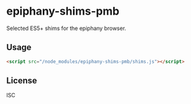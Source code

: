 ﻿
<!--#echo json="package.json" key="name" underline="=" -->
epiphany-shims-pmb
==================
<!--/#echo -->

<!--#echo json="package.json" key="description" -->
Selected ES5+ shims for the epiphany browser.
<!--/#echo -->


Usage
-----

```html
<script src="/node_modules/epiphany-shims-pmb/shims.js"></script>
```



License
-------
<!--#echo json="package.json" key=".license" -->
ISC
<!--/#echo -->

